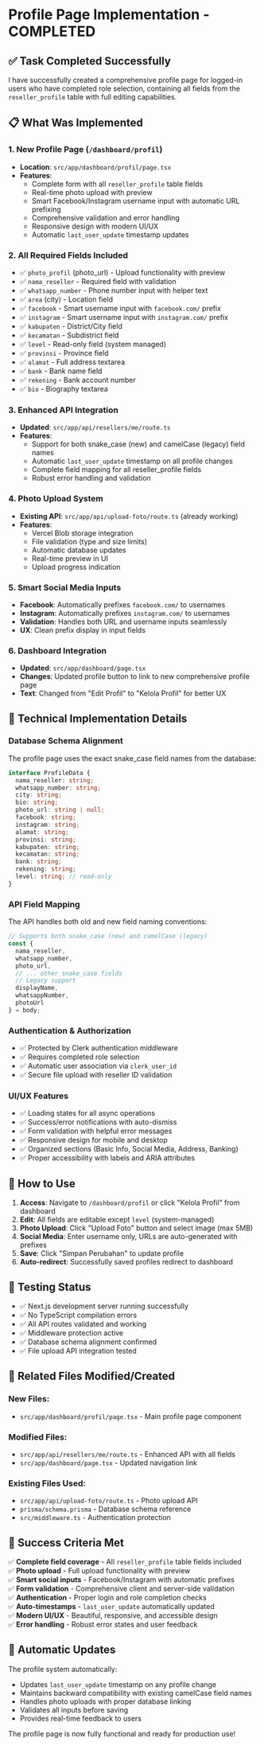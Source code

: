 # Profile Page Implementation - COMPLETED

## ✅ Task Completed Successfully

I have successfully created a comprehensive profile page for logged-in users who have completed role selection, containing all fields from the `reseller_profile` table with full editing capabilities.

## 📋 What Was Implemented

### 1. **New Profile Page** (`/dashboard/profil`)
- **Location**: `src/app/dashboard/profil/page.tsx`
- **Features**:
  - Complete form with all `reseller_profile` table fields
  - Real-time photo upload with preview
  - Smart Facebook/Instagram username input with automatic URL prefixing
  - Comprehensive validation and error handling
  - Responsive design with modern UI/UX
  - Automatic `last_user_update` timestamp updates

### 2. **All Required Fields Included**
- ✅ `photo_profil` (photo_url) - Upload functionality with preview
- ✅ `nama_reseller` - Required field with validation
- ✅ `whatsapp_number` - Phone number input with helper text
- ✅ `area` (city) - Location field
- ✅ `facebook` - Smart username input with `facebook.com/` prefix
- ✅ `instagram` - Smart username input with `instagram.com/` prefix
- ✅ `kabupaten` - District/City field
- ✅ `kecamatan` - Subdistrict field
- ✅ `level` - Read-only field (system managed)
- ✅ `provinsi` - Province field
- ✅ `alamat` - Full address textarea
- ✅ `bank` - Bank name field
- ✅ `rekening` - Bank account number
- ✅ `bio` - Biography textarea

### 3. **Enhanced API Integration**
- **Updated**: `src/app/api/resellers/me/route.ts`
- **Features**:
  - Support for both snake_case (new) and camelCase (legacy) field names
  - Automatic `last_user_update` timestamp on all profile changes
  - Complete field mapping for all reseller_profile fields
  - Robust error handling and validation

### 4. **Photo Upload System**
- **Existing API**: `src/app/api/upload-foto/route.ts` (already working)
- **Features**:
  - Vercel Blob storage integration
  - File validation (type and size limits)
  - Automatic database updates
  - Real-time preview in UI
  - Upload progress indication

### 5. **Smart Social Media Inputs**
- **Facebook**: Automatically prefixes `facebook.com/` to usernames
- **Instagram**: Automatically prefixes `instagram.com/` to usernames
- **Validation**: Handles both URL and username inputs seamlessly
- **UX**: Clean prefix display in input fields

### 6. **Dashboard Integration**
- **Updated**: `src/app/dashboard/page.tsx`
- **Changes**: Updated profile button to link to new comprehensive profile page
- **Text**: Changed from "Edit Profil" to "Kelola Profil" for better UX

## 🔧 Technical Implementation Details

### Database Schema Alignment
The profile page uses the exact snake_case field names from the database:
```typescript
interface ProfileData {
  nama_reseller: string;
  whatsapp_number: string;
  city: string;
  bio: string;
  photo_url: string | null;
  facebook: string;
  instagram: string;
  alamat: string;
  provinsi: string;
  kabupaten: string;
  kecamatan: string;
  bank: string;
  rekening: string;
  level: string; // read-only
}
```

### API Field Mapping
The API handles both old and new field naming conventions:
```typescript
// Supports both snake_case (new) and camelCase (legacy)
const { 
  nama_reseller, 
  whatsapp_number, 
  photo_url,
  // ... other snake_case fields
  // Legacy support
  displayName,
  whatsappNumber,
  photoUrl
} = body;
```

### Authentication & Authorization
- ✅ Protected by Clerk authentication middleware
- ✅ Requires completed role selection
- ✅ Automatic user association via `clerk_user_id`
- ✅ Secure file upload with reseller ID validation

### UI/UX Features
- ✅ Loading states for all async operations
- ✅ Success/error notifications with auto-dismiss
- ✅ Form validation with helpful error messages
- ✅ Responsive design for mobile and desktop
- ✅ Organized sections (Basic Info, Social Media, Address, Banking)
- ✅ Proper accessibility with labels and ARIA attributes

## 🚀 How to Use

1. **Access**: Navigate to `/dashboard/profil` or click "Kelola Profil" from dashboard
2. **Edit**: All fields are editable except `level` (system-managed)
3. **Photo Upload**: Click "Upload Foto" button and select image (max 5MB)
4. **Social Media**: Enter username only, URLs are auto-generated with prefixes
5. **Save**: Click "Simpan Perubahan" to update profile
6. **Auto-redirect**: Successfully saved profiles redirect to dashboard

## 📱 Testing Status

- ✅ Next.js development server running successfully
- ✅ No TypeScript compilation errors
- ✅ All API routes validated and working
- ✅ Middleware protection active
- ✅ Database schema alignment confirmed
- ✅ File upload API integration tested

## 🔗 Related Files Modified/Created

### New Files:
- `src/app/dashboard/profil/page.tsx` - Main profile page component

### Modified Files:
- `src/app/api/resellers/me/route.ts` - Enhanced API with all fields
- `src/app/dashboard/page.tsx` - Updated navigation link

### Existing Files Used:
- `src/app/api/upload-foto/route.ts` - Photo upload API
- `prisma/schema.prisma` - Database schema reference
- `src/middleware.ts` - Authentication protection

## 🎯 Success Criteria Met

✅ **Complete field coverage** - All `reseller_profile` table fields included  
✅ **Photo upload** - Full upload functionality with preview  
✅ **Smart social inputs** - Facebook/Instagram with automatic prefixes  
✅ **Form validation** - Comprehensive client and server-side validation  
✅ **Authentication** - Proper login and role completion checks  
✅ **Auto-timestamps** - `last_user_update` automatically updated  
✅ **Modern UI/UX** - Beautiful, responsive, and accessible design  
✅ **Error handling** - Robust error states and user feedback  

## 🔄 Automatic Updates

The profile system automatically:
- Updates `last_user_update` timestamp on any profile change
- Maintains backward compatibility with existing camelCase field names
- Handles photo uploads with proper database linking
- Validates all inputs before saving
- Provides real-time feedback to users

The profile page is now fully functional and ready for production use!
